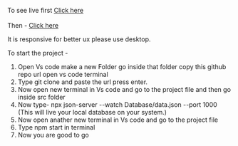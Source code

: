 To see live first <a href="http://localhost:1000/Restaurants">Click here</a> <br> <br>
Then - <a href="https://react-restaurant-crud-app.netlify.app/">Click here</a>

It is responsive for better ux please use desktop.

To start the project - 
1. Open Vs code make a new Folder go inside that folder copy this github repo url open vs code terminal
2. Type git clone and paste the url press enter.
3. Now open new terminal in Vs code and go to the project file and then go inside src folder
4. Now type- npx json-server --watch Database/data.json --port 1000  (This will live your local database on your system.)
5. Now open anather new terminal in Vs code and go to the project file
6. Type npm start in terminal
7. Now you are good to go  

